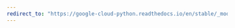 ```yaml
---
redirect_to: "https://google-cloud-python.readthedocs.io/en/stable/_modules/google/cloud/pubsub_v1/gapic/publisher_client.html"
---
```

